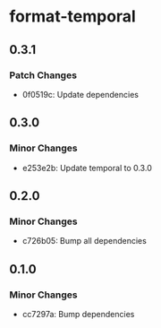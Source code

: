 # format-temporal

## 0.3.1

### Patch Changes

- 0f0519c: Update dependencies

## 0.3.0

### Minor Changes

- e253e2b: Update temporal to 0.3.0

## 0.2.0

### Minor Changes

- c726b05: Bump all dependencies

## 0.1.0

### Minor Changes

- cc7297a: Bump dependencies
